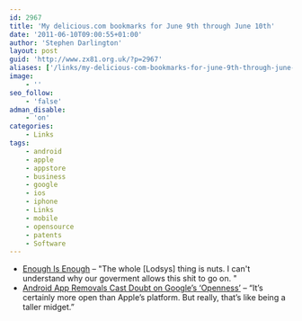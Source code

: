 ```yaml
---
id: 2967
title: 'My delicious.com bookmarks for June 9th through June 10th'
date: '2011-06-10T09:00:55+01:00'
author: 'Stephen Darlington'
layout: post
guid: 'http://www.zx81.org.uk/?p=2967'
aliases: ['/links/my-delicious-com-bookmarks-for-june-9th-through-june-10th.html']
image:
    - ''
seo_follow:
    - 'false'
adman_disable:
    - 'on'
categories:
    - Links
tags:
    - android
    - apple
    - appstore
    - business
    - google
    - ios
    - iphone
    - Links
    - mobile
    - opensource
    - patents
    - Software
---
```


- [Enough Is Enough](http://www.avc.com/a_vc/2011/06/enough-is-enough.html) – "The whole \[Lodsys\] thing is nuts. I can't understand why our goverment allows this shit to go on. "
- [Android App Removals Cast Doubt on Google’s ‘Openness’](http://www.wired.com/gadgetlab/2011/06/android-market-emulators-open/all/1) – “It’s certainly more open than Apple’s platform. But really, that’s like being a taller midget.”